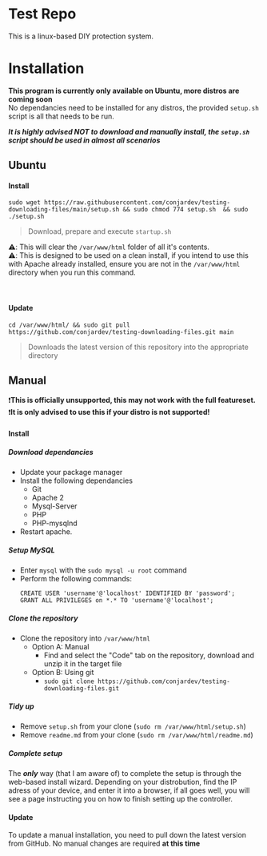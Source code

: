# Test Repo
This is a linux-based DIY protection system.

# Installation
**This program is currently only available on Ubuntu, more distros are coming soon**<br>
No dependancies need to be installed for any distros, the provided `setup.sh` script is all that needs to be run.

***It is highly advised NOT to download and manually install, the `setup.sh` script should be used in almost all scenarios***

## Ubuntu

#### Install
```
sudo wget https://raw.githubusercontent.com/conjardev/testing-downloading-files/main/setup.sh && sudo chmod 774 setup.sh  && sudo ./setup.sh
```
> Download, prepare and execute `startup.sh`

⚠️: This will clear the `/var/www/html` folder of all it's contents.<br>
⚠️: This is designed to be used on a clean install, if you intend to use this with Apache already installed, ensure you are not in the `/var/www/html` directory when you run this command.
<br><br><br>
#### Update
```
cd /var/www/html/ && sudo git pull https://github.com/conjardev/testing-downloading-files.git main
```
> Downloads the latest version of this repository into the appropriate directory

## Manual
❗**This is officially unsupported, this may not work with the full featureset.**<br>
❗**It is only advised to use this if your distro is not supported!**

#### Install
##### Download dependancies
- Update your package manager
- Install the following dependancies
  - Git
  - Apache 2
  - Mysql-Server
  - PHP
  - PHP-mysqlnd
- Restart apache.
##### Setup MySQL
- Enter `mysql` with the `sudo mysql -u root` command
- Perform the following commands:
  ```    
  CREATE USER 'username'@'localhost' IDENTIFIED BY 'password';
  GRANT ALL PRIVILEGES on *.* TO 'username'@'localhost';
  ```
##### Clone the repository
- Clone the repository into `/var/www/html`
  - Option A: Manual
    - Find and select the "Code" tab on the repository, download and unzip it in the target file
   - Option B: Using git
     - `sudo git clone https://github.com/conjardev/testing-downloading-files.git`
##### Tidy up
- Remove `setup.sh` from your clone (`sudo rm /var/www/html/setup.sh`)
- Remove `readme.md` from your clone (`sudo rm /var/www/html/readme.md`)
##### Complete setup
The ***only*** way (that I am aware of) to complete the setup is through the web-based install wizard.
Depending on your distrobution, find the IP adress of your device, and enter it into a browser, if all goes well, you will see a page instructing you on how to finish setting up the controller.

#### Update
To update a manual installation, you need to pull down the latest version from GitHub.
No manual changes are required **at this time**
